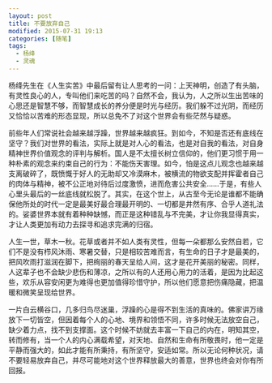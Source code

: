 ```yaml
---
layout: post
title: 不要放弃自己
modified: 2015-07-31 19:13
categories: [随笔]
tags: 
  - 杨绛
  - 灵魂
---
```


​        杨绛先生在《人生实苦》中最后留有让人思考的一问：上天神明，创造了有头脑，有灵性良心的人，专叫他们来吃苦的吗？自然不会，我认为，人之所以生出苦味的心思还是智慧不够，而智慧成长的养分便是时光与经历。我们躲不过光阴，而经历又恰恰以苦难的形态显现，所以总免不了对这个世界会有些茫然与疑惑。<!-- more -->

​        前些年人们常说社会越来越浮躁，世界越来越疯狂。到如今，不知是否还有底线在坚守？我们对世界的看法，实际上就是对人心的看法，也是对自我的看法，对自身精神世界价值观念的评判与解析。国人是不太擅长树立信仰的，他们更习惯于用一种朴素的观念来约束自己的行为：不能伤天害理。如今，怕是这点儿观念也越来越支离破碎了，既愤慨于好人的无助却又冷漠麻木，被横流的物欲支配并挥霍者自己的肉体与精神，被不公正地对待后过度激愤，进而危害公共安全……于是，有些人心里头最后的一丝底线就松脱了。其实，在这个世上，从古至今无论是谁都不能确保他所处的时代一定是最美好最合理最开明的、一切都是井然有序、合乎人道礼法的。娑婆世界本就有着种种缺憾，而正是这种错乱与不完美，才让你我显得真实，才让人类更加有动力去探寻和追求完满的归宿。

​        人生一世，草木一秋。花草或者并不如人类有灵性，但每一朵都那么安然自若，它们不是没有栉风沐雨、寒暑交替，只是相较苦难而言，有生命的日子才是最美的，把风吹雨打滋润在脚下，把绚丽的春天呈给人间，这才是花开美丽的秘密。同样，人这辈子也不会缺少悲伤和薄凉，之所以有的人还用心用力的活着，是因为比起这些，欢乐从容安闲更为难得也更加值得珍惜守护，所以他们愿意把伤痛隐藏，把温暖和微笑呈现给世界。

​        一片白云横谷口，几多归鸟尽迷巢，浮躁的心是得不到生活的真味的。佛家讲万缘放下一切皆空，但因着每个人的心地、境界和领悟不同，许多时候无法放空自己，缺少着力点，找不到支撑面。这个时候不妨就去丰富一下自己的内在，明知其空，转而修有，当一个人的内心满载希望，对天地、自然和生命有所敬畏时，他一定是平静而强大的，如此才能有所秉持，有所坚守，安适如常。所以无论何种状况，请不要轻易放弃自己，并尽可能地对这个世界释放最大的善意，世界也终会对你有所回报。